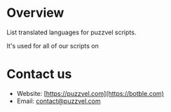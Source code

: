 # Overview

List translated languages for puzzvel scripts.

It's used for all of our scripts on 
# Contact us
- Website: [https://puzzvel.com](https://botble.com)
- Email: [contact@puzzvel.com](mailto:contact@botble.com)
